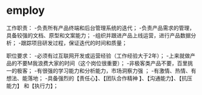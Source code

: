 # employ
工作职责：
-负责所有产品终端和后台管理系统的迭代；
-负责产品需求的管理，具备较强的文档、原型和文案能力；
-组织并跟进产品上线运营，进行产品数据分析；
-跟踪项目研发过程，保证迭代的时间和质量；

职位要求：
-必须有过互联网开发或运营经验（工作经验大于2年）；
-上来就做产品的不要M我浪费大家的时间（这个岗位很重要）；
-非极客类产品不要，百里挑一的极客；
-有很强的学习能力和分析能力，市场洞察力强 ；
-有激情、热情、有想法、能落地；
-具备强烈的【责任心】、【团队合作精神 】、【沟通能力】、【抗压能力】 和【执行力】；
